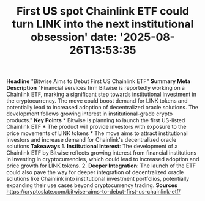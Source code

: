﻿---
title: "First US spot Chainlink ETF could turn LINK into the next institutional obsession'
date: '2025-08-26T13:53:35"
category: "Markets"
summary: ""
slug: "first us spot chainlink etf could turn link into the next in"
source_urls:
  - "https://cryptoslate.com/bitwise-aims-to-debut-first-us-chainlink-etf/"
seo:
  title: "First US spot Chainlink ETF could turn LINK into the next institutional obsession | Hash n Hedge'
  description: '"
  keywords: ["news", "markets", "brief"]
---
**Headline** "Bitwise Aims to Debut First US Chainlink ETF"  **Summary Meta Description** "Financial services firm Bitwise is reportedly working on a Chainlink ETF, marking a significant step towards institutional investment in the cryptocurrency. The move could boost demand for LINK tokens and potentially lead to increased adoption of decentralized oracle solutions. The development follows growing interest in institutional-grade crypto products."  **Key Points**  * Bitwise is planning to launch the first US-listed Chainlink ETF * The product will provide investors with exposure to the price movements of LINK tokens * The move aims to attract institutional investors and increase demand for Chainlink's decentralized oracle solutions  **Takeaways**  1. **Institutional Interest**: The development of a Chainlink ETF by Bitwise reflects growing interest from financial institutions in investing in cryptocurrencies, which could lead to increased adoption and price growth for LINK tokens. 2. **Deeper Integration**: The launch of the ETF could also pave the way for deeper integration of decentralized oracle solutions like Chainlink into institutional investment portfolios, potentially expanding their use cases beyond cryptocurrency trading.  **Sources** https://cryptoslate.com/bitwise-aims-to-debut-first-us-chainlink-etf/ 
